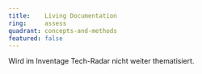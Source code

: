 ```yaml
---
title:    Living Documentation  
ring:     assess  
quadrant: concepts-and-methods
featured: false
---
```


Wird im Inventage Tech-Radar nicht weiter thematisiert.
